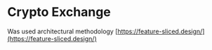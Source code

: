 # Crypto Exchange

Was used architectural methodology [https://feature-sliced.design/](https://feature-sliced.design/)